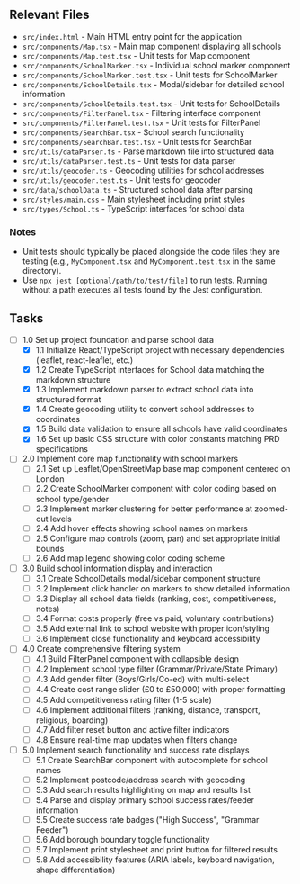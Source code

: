 ## Relevant Files

- `src/index.html` - Main HTML entry point for the application
- `src/components/Map.tsx` - Main map component displaying all schools
- `src/components/Map.test.tsx` - Unit tests for Map component
- `src/components/SchoolMarker.tsx` - Individual school marker component
- `src/components/SchoolMarker.test.tsx` - Unit tests for SchoolMarker
- `src/components/SchoolDetails.tsx` - Modal/sidebar for detailed school information
- `src/components/SchoolDetails.test.tsx` - Unit tests for SchoolDetails
- `src/components/FilterPanel.tsx` - Filtering interface component
- `src/components/FilterPanel.test.tsx` - Unit tests for FilterPanel
- `src/components/SearchBar.tsx` - School search functionality
- `src/components/SearchBar.test.tsx` - Unit tests for SearchBar
- `src/utils/dataParser.ts` - Parse markdown file into structured data
- `src/utils/dataParser.test.ts` - Unit tests for data parser
- `src/utils/geocoder.ts` - Geocoding utilities for school addresses
- `src/utils/geocoder.test.ts` - Unit tests for geocoder
- `src/data/schoolData.ts` - Structured school data after parsing
- `src/styles/main.css` - Main stylesheet including print styles
- `src/types/School.ts` - TypeScript interfaces for school data

### Notes

- Unit tests should typically be placed alongside the code files they are testing (e.g., `MyComponent.tsx` and `MyComponent.test.tsx` in the same directory).
- Use `npx jest [optional/path/to/test/file]` to run tests. Running without a path executes all tests found by the Jest configuration.

## Tasks

- [ ] 1.0 Set up project foundation and parse school data
  - [x] 1.1 Initialize React/TypeScript project with necessary dependencies (leaflet, react-leaflet, etc.)
  - [x] 1.2 Create TypeScript interfaces for School data matching the markdown structure
  - [x] 1.3 Implement markdown parser to extract school data into structured format
  - [x] 1.4 Create geocoding utility to convert school addresses to coordinates
  - [x] 1.5 Build data validation to ensure all schools have valid coordinates
  - [x] 1.6 Set up basic CSS structure with color constants matching PRD specifications

- [ ] 2.0 Implement core map functionality with school markers
  - [ ] 2.1 Set up Leaflet/OpenStreetMap base map component centered on London
  - [ ] 2.2 Create SchoolMarker component with color coding based on school type/gender
  - [ ] 2.3 Implement marker clustering for better performance at zoomed-out levels
  - [ ] 2.4 Add hover effects showing school names on markers
  - [ ] 2.5 Configure map controls (zoom, pan) and set appropriate initial bounds
  - [ ] 2.6 Add map legend showing color coding scheme

- [ ] 3.0 Build school information display and interaction
  - [ ] 3.1 Create SchoolDetails modal/sidebar component structure
  - [ ] 3.2 Implement click handler on markers to show detailed information
  - [ ] 3.3 Display all school data fields (ranking, cost, competitiveness, notes)
  - [ ] 3.4 Format costs properly (free vs paid, voluntary contributions)
  - [ ] 3.5 Add external link to school website with proper icon/styling
  - [ ] 3.6 Implement close functionality and keyboard accessibility

- [ ] 4.0 Create comprehensive filtering system
  - [ ] 4.1 Build FilterPanel component with collapsible design
  - [ ] 4.2 Implement school type filter (Grammar/Private/State Primary)
  - [ ] 4.3 Add gender filter (Boys/Girls/Co-ed) with multi-select
  - [ ] 4.4 Create cost range slider (£0 to £50,000) with proper formatting
  - [ ] 4.5 Add competitiveness rating filter (1-5 scale)
  - [ ] 4.6 Implement additional filters (ranking, distance, transport, religious, boarding)
  - [ ] 4.7 Add filter reset button and active filter indicators
  - [ ] 4.8 Ensure real-time map updates when filters change

- [ ] 5.0 Implement search functionality and success rate displays
  - [ ] 5.1 Create SearchBar component with autocomplete for school names
  - [ ] 5.2 Implement postcode/address search with geocoding
  - [ ] 5.3 Add search results highlighting on map and results list
  - [ ] 5.4 Parse and display primary school success rates/feeder information
  - [ ] 5.5 Create success rate badges ("High Success", "Grammar Feeder")
  - [ ] 5.6 Add borough boundary toggle functionality
  - [ ] 5.7 Implement print stylesheet and print button for filtered results
  - [ ] 5.8 Add accessibility features (ARIA labels, keyboard navigation, shape differentiation)
